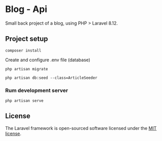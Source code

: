 # Blog - Api
Small back project of a blog, using PHP > Laravel 8.12.

## Project setup
```
composer install
```

Create and configure .env file (database)
```
php artisan migrate
```

```
php artisan db:seed --class=ArticleSeeder
```

### Rum development server
```
php artisan serve
```

## License

The Laravel framework is open-sourced software licensed under the [MIT license](https://opensource.org/licenses/MIT).
